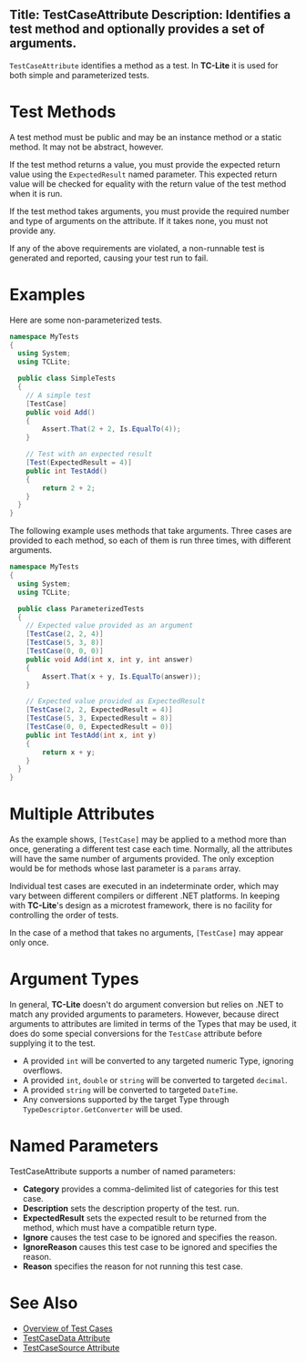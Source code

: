 Title: TestCaseAttribute
Description: Identifies a test method and optionally provides a set of arguments.
---

`TestCaseAttribute` identifies a method as a test. In **TC-Lite** it is used for both
simple and parameterized tests.

# Test Methods

A test method must be public and may be an instance method or a static method. It may
not be abstract, however.

If the test method returns a value, you must provide the expected return value using the
`ExpectedResult` named parameter. This expected return value will be checked for equality with the return value of the test method when it is run.

If the test method takes arguments, you must provide the required number and type of arguments
on the attribute. If it takes none, you must not provide any.

If any of the above requirements are violated, a non-runnable test is generated and reported,
causing your test run to fail.

<!-- TODO: Add info about async tests -->

# Examples

Here are some non-parameterized tests.

```c#
namespace MyTests
{
  using System;
  using TCLite;

  public class SimpleTests
  {
    // A simple test
    [TestCase]
    public void Add()
    {
        Assert.That(2 + 2, Is.EqualTo(4));
    }

    // Test with an expected result
    [Test(ExpectedResult = 4)]
    public int TestAdd()
    {
        return 2 + 2;
    }
  }
}
```

The following example uses methods that take arguments. Three cases are provided to each method,
so each of them is run three times, with different arguments.

```c#
namespace MyTests
{
  using System;
  using TCLite;

  public class ParameterizedTests
  {
    // Expected value provided as an argument
    [TestCase(2, 2, 4)]
    [TestCase(5, 3, 8)]
    [TestCase(0, 0, 0)]
    public void Add(int x, int y, int answer)
    {
        Assert.That(x + y, Is.EqualTo(answer));
    }

    // Expected value provided as ExpectedResult
    [TestCase(2, 2, ExpectedResult = 4)]
    [TestCase(5, 3, ExpectedResult = 8)]
    [TestCase(0, 0, ExpectedResult = 0)]
    public int TestAdd(int x, int y)
    {
        return x + y;
    }
  }
}
```

# Multiple Attributes

As the example shows, `[TestCase]` may be applied to a method more than once, generating a
different test case each time. Normally, all the attributes will have the same number of
arguments provided. The only exception would be for methods whose last parameter is a
`params` array.

Individual test cases are executed in an indeterminate order, which may
vary between different compilers or different .NET platforms. In keeping with **TC-Lite**'s
design as a microtest framework, there is no facility for controlling the order of tests.

In the case of a method that takes no arguments, `[TestCase]` may appear only once.

# Argument Types

In general, **TC-Lite** doesn't do argument conversion but relies on .NET to match any
provided arguments to parameters. However, because direct arguments to attributes are
limited in terms of the Types that may be used, it does do some special conversions
for the `TestCase` attribute before supplying it to the test.

* A provided `int` will be converted to any targeted numeric Type, ignoring overflows.
* A provided `int`, `double` or `string` will be converted to targeted `decimal`.
* A provided `string` will be converted to targeted `DateTime`.
* Any conversions supported by the target Type through `TypeDescriptor.GetConverter` will be used.

# Named Parameters

TestCaseAttribute supports a number of named parameters:

* **Category** provides a comma-delimited list of categories for this test case.
* **Description** sets the description property of the test.
run.
* **ExpectedResult** sets the expected result to be returned from the method, which must have a compatible return type.
* **Ignore** causes the test case to be ignored and specifies the reason.
* **IgnoreReason** causes this test case to be ignored and specifies the reason.
* **Reason** specifies the reason for not running this test case.

# See Also

* [Overview of Test Cases][1]
* [TestCaseData Attribute][2]
* [TestCaseSource Attribute][3]

[1]: /docs/tclite/Concepts/test-cases.html
[2]: /docs/tclite/Features/Attributes/testcasedata-attribute.html
[3]: /docs/tclite/Features/Attributes/testcasesource-attribute.html
